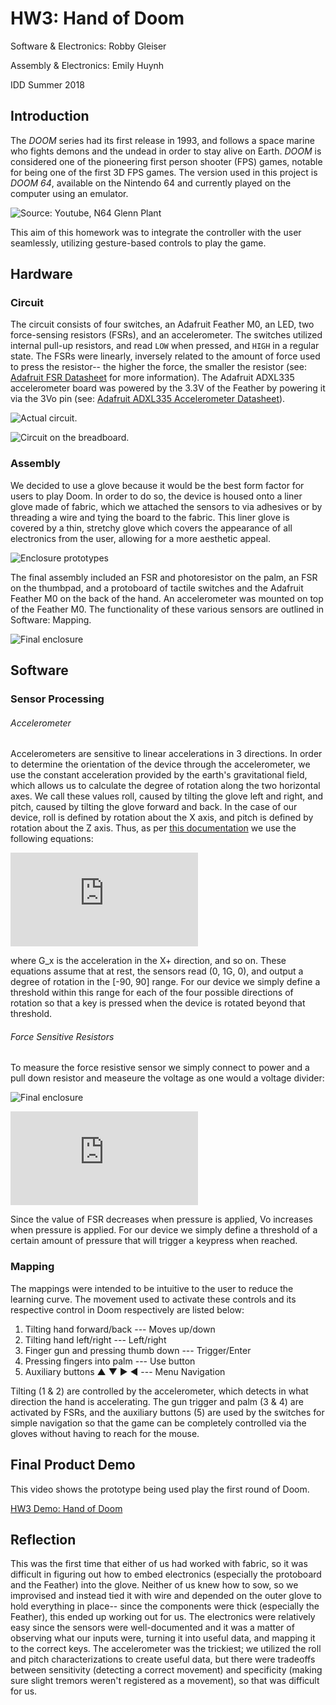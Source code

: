 # HW3: Hand of Doom
Software & Electronics: Robby Gleiser

Assembly & Electronics: Emily Huynh

IDD Summer 2018

## Introduction
The *DOOM* series had its first release in 1993, and follows a space marine who fights demons and the undead in order to stay alive on Earth.  *DOOM* is considered one of the pioneering first person shooter (FPS) games, notable for being one of the first 3D FPS games. The version used in this project is *DOOM 64*, available on the Nintendo 64 and currently played on the computer using an emulator.

![Source: Youtube, N64 Glenn Plant](https://i.ytimg.com/vi/VRQCU9RkC4I/maxresdefault.jpg)

This aim of this homework was to integrate the controller with the user seamlessly, utilizing gesture-based controls to play the game.

## Hardware
### Circuit
The circuit consists of four switches, an Adafruit Feather M0, an LED, two force-sensing resistors (FSRs), and an accelerometer. The switches utilized internal pull-up resistors, and read ```LOW``` when pressed, and ```HIGH``` in a regular state. The FSRs were linearly, inversely related to the amount of force used to press the resistor-- the higher the force, the smaller the resistor (see: [Adafruit FSR Datasheet](https://cdn-learn.adafruit.com/assets/assets/000/010/126/original/fsrguide.pdf) for more information).  The Adafruit ADXL335 accelerometer board was powered by the 3.3V of the Feather by powering it via the 3Vo pin (see: [Adafruit ADXL335 Accelerometer Datasheet](http://www.analog.com/media/en/technical-documentation/data-sheets/ADXL335.pdf)).

![Actual circuit.](photos/bb.jpg)

![Circuit on the breadboard.](photos/bbr.jpg)

### Assembly
We decided to use a glove because it would be the best form factor for users to play Doom.  In order to do so, the device is housed onto a liner glove made of fabric, which we attached the sensors to via adhesives or by threading a wire and tying the board to the fabric. This liner glove is covered by a thin, stretchy glove which covers the appearance of all electronics from the user, allowing for a more aesthetic appeal.

![Enclosure prototypes](photos/glove1.jpg)

The final assembly included an FSR and photoresistor on the palm, an FSR on the thumbpad, and a protoboard of tactile switches and the Adafruit Feather M0 on the back of the hand. An accelerometer was mounted on top of the Feather M0. The functionality of these various sensors are outlined in Software: Mapping.

![Final enclosure](photos/IMG_0216.JPG)

## Software
### Sensor Processing

###### Accelerometer
Accelerometers are sensitive to linear accelerations in 3 directions. In order to determine the orientation of the device through the accelerometer, we use the constant acceleration provided by the earth's gravitational field, which allows us to calculate the degree of rotation along the two horizontal axes. We call these values roll, caused by tilting the glove left and right, and pitch, caused by tilting the glove forward and back. In the case of our device, roll is defined by rotation about the X axis, and pitch is defined by rotation about the Z axis. Thus, as per [this documentation](http://cache.freescale.com/files/sensors/doc/app_note/AN3461.pdf) we use the following equations:

![math](http://www.sciweavers.org/tex2img.php?eq=pitch%20%3D%20%5Carctan%5Cfrac%7BG_x%7D%7B%5Csqrt%7BG_y%5E2%20%2B%20G_z%5E2%7D%7D%5C%3B%5C%3B%0Aroll%20%3D%20%5Carctan%5Cfrac%7B-G_z%7D%7BG_y%7D&bc=White&fc=Black&im=jpg&fs=12&ff=arev&edit=0)

where G_x is the acceleration in the X+ direction, and so on. These equations assume that at rest, the sensors read (0, 1G, 0), and output a degree of rotation in the [-90, 90] range. For our device we simply define a threshold within this range for each of the four possible directions of rotation so that a key is pressed when the device is rotated beyond that threshold.

###### Force Sensitive Resistors

To measure the force resistive sensor we simply connect to power and a pull down resistor and measeure the voltage as one would a voltage divider:

![Final enclosure](photos/fsr.gif)

![more math](http://www.sciweavers.org/tex2img.php?eq=V_o%20%3D%20V_%7Bcc%7D%5Cfrac%7BR%7D%7BR%20%2B%20FSR%7D&bc=White&fc=Black&im=jpg&fs=12&ff=arev&edit=0)

Since the value of FSR decreases when pressure is applied, Vo increases when pressure is applied. For our device we simply define a threshold of a certain amount of pressure that will trigger a keypress when reached.

### Mapping
The mappings were intended to be intuitive to the user to reduce the learning curve. The movement used to activate these controls and its respective control in Doom respectively are listed below:

   1. Tilting hand forward/back --- Moves up/down
   2. Tilting hand left/right --- Left/right
   3. Finger gun and pressing thumb down --- Trigger/Enter
   4. Pressing fingers into palm --- Use button
   5. Auxiliary buttons ▲ ▼ ▶ ◀ --- Menu Navigation

Tilting (1 & 2) are controlled by the accelerometer, which detects in what direction the hand is accelerating. The gun trigger and palm (3 & 4) are activated by FSRs, and the auxiliary buttons (5) are used by the switches for simple navigation so that the game can be completely controlled via the gloves without having to reach for the mouse.

## Final Product Demo
This video shows the prototype being used play the first round of Doom.

[HW3 Demo: Hand of Doom](https://youtu.be/ycHC5Ju518U)

## Reflection
This was the first time that either of us had worked with fabric, so it was difficult in figuring out how to embed electronics (especially the protoboard and the Feather) into the glove. Neither of us knew how to sow, so we improvised and instead tied it with wire and depended on the outer glove to hold everything in place-- since the components were thick (especially the Feather), this ended up working out for us. The electronics were relatively easy since the sensors were well-documented and it was a matter of observing what our inputs were, turning it into useful data, and mapping it to the correct keys. The accelerometer was the trickiest; we utilized the roll and pitch characterizations to create useful data, but there were tradeoffs between sensitivity (detecting a correct movement) and specificity (making sure slight tremors weren't registered as a movement), so that was difficult for us.
